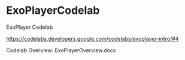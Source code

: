 # ExoPlayerCodelab
ExoPlayer Codelab

https://codelabs.developers.google.com/codelabs/exoplayer-intro/#4

Codelab Overview: ExoPlayerOverview.docx

